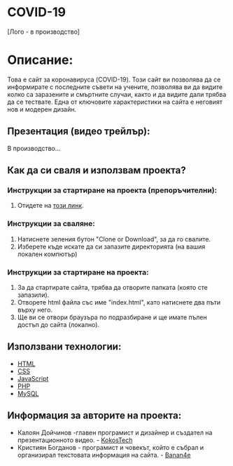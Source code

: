 # COVID-19

[Лого - в производство]

# Описание:
Това е сайт за коронавируса (COVID-19). Този сайт ви позволява да се информирате с последните съвети на учените, позволява ви да видите колко са заразените и смъртните случаи, както и да видите дали трябва да се тествате. Една от ключовите характеристики на сайта е неговият нов и модерен дизайн.

## Презентация (видео трейлър):
В производство...

## Как да си сваля и използвам проекта?

### Инструкции за стартиране на проекта (препоръчителни):
1) Отидете на [този линк](https://kaloyan.tech/COVID-19).

### Инструкции за сваляне:

1) Натиснете зеления бутон "Clone or Download", за да го свалите.
2) Изберете къде искате да си запазите директорията (на вашия локален компютър)

### Инструкции за стартиране на проекта:

1) За да стартирате сайта, трябва да отворите папката (която сте запазили).
2) Отворете html файла със име "index.html", като натиснете два пъти върху него.
3) Ще ви се отвори браузъра по подразбиране и ще имате пълен достъп до сайта (локално).

## Използвани технологии:

* [HTML](https://html.com/)
* [CSS](https://www.w3.org/Style/CSS/Overview.en.html)
* [JavaScript](https://www.javascript.com/)
* [PHP](https://www.php.net/)
* [MySQL](https://www.mysql.com/)

## Информация за авторите на проекта:

* Калоян Дойчинов -главен програмист и дизайнер и създател на презентационното видео. - [KokosTech](https://github.com/KokosTech)
* Кристиян Богданов - програмист и човекът, който е събрал и организирал текстовата информация на сайта. - [Banan4e](https://github.com/Banan4e)
